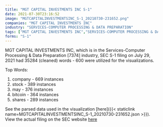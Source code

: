 ```yaml
---
title: "MGT CAPITAL INVESTMENTS INC S-1"
date: 2021-07-30T23:16:52
image: "MGTCAPITALINVESTMENTSINC_S-1_20210730-231652.png"
companies: "MGT CAPITAL INVESTMENTS INC"
industry: "SERVICES-COMPUTER PROCESSING & DATA PREPARATION"
tags: ["MGT CAPITAL INVESTMENTS INC","SERVICES-COMPUTER PROCESSING & DATA PREPARATION","07-29-2021","S-1"]
forms: "S-1"
---
```

MGT CAPITAL INVESTMENTS INC, which is in the Services-Computer Processing & Data Preparation [7374] industry, SEC S-1 filing on July 29, 2021 had 35284 (cleaned) words - 600 were utilized for the visualizations.

Top Words:
1. company - 669 instances
2. stock - 389 instances
3. may - 376 instances
4. bitcoin - 364 instances
5. shares - 289 instances


See the parsed data used in the visualization [here]({{< staticlink name=MGTCAPITALINVESTMENTSINC_S-1_20210730-231652.json >}}).  
View the actual filing on the SEC website [here](https://www.sec.gov/Archives/edgar/data/1001601/0001493152-21-018107.txt)